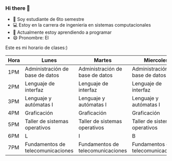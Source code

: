 ### Hi there 👋

<!--
**JaviSRey/JaviSRey** is a ✨ _special_ ✨ repository because its `README.md` (this file) appears on your GitHub profile.

Here are some ideas to get you started:-->
- 🏫 Soy estudiante de 6to semestre
- 💻 Estoy en la carrera de ingenieria en sistemas computacionales
- 🌱 Actualmente estoy aprendiendo a programar
- 😄 Pronombre: El

Este es mi horario de clases:)

| Hora | Lunes                              | Martes                             | Miercoles                          | Jueves                             | Viernes                           |
|------|------------------------------------|------------------------------------|------------------------------------|------------------------------------|-----------------------------------|
| 1PM  | Administración de base de datos    | Administración de base de datos    | Administración de base de datos    | Administración de base de datos    | Administración de base de datos   |
| 2PM  | Lenguaje de interfaz               | Lenguaje de interfaz               | Lenguaje de interfaz               | Lenguaje de interfaz               | Lenguaje de interfaz              |
| 3PM  | Lenguaje y  autómatas I            | Lenguaje y  autómatas I            | Lenguaje y  autómatas I            | Lenguaje y  autómatas I            | Lenguaje y  autómatas I           |
| 4PM  | Graficación                        | Graficación                        | Graficación                        | Graficación                        | Graficación                       |
| 5PM  | Taller de sistemas  operativos     | Taller de sistemas  operativos     | Taller de sistemas  operativos     | Taller de sistemas  operativos     | Taller de sistemas  operativos    |
| 6PM  | L                                  | I                                  | B                                  | R                                  | E                                 |
| 7PM  | Fundamentos de  telecomunicaciones | Fundamentos de  telecomunicaciones | Fundamentos de  telecomunicaciones | Fundamentos de  telecomunicaciones | Fundamentos de telecomunicaciones |


